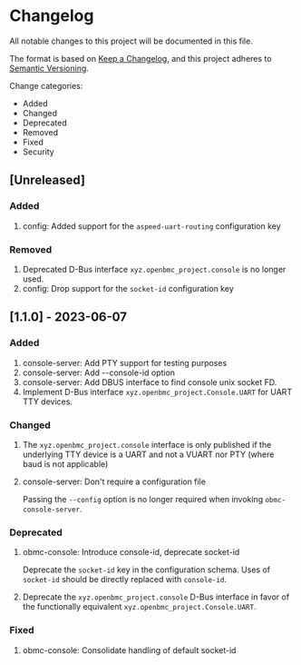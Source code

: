 # Changelog

All notable changes to this project will be documented in this file.

The format is based on [Keep a Changelog](https://keepachangelog.com/en/1.0.0/),
and this project adheres to
[Semantic Versioning](https://semver.org/spec/v2.0.0.html).

Change categories:

- Added
- Changed
- Deprecated
- Removed
- Fixed
- Security

## [Unreleased]

### Added

1. config: Added support for the `aspeed-uart-routing` configuration key

### Removed

1. Deprecated D-Bus interface `xyz.openbmc_project.console` is no longer used.
2. config: Drop support for the `socket-id` configuration key

## [1.1.0] - 2023-06-07

### Added

1. console-server: Add PTY support for testing purposes
2. console-server: Add --console-id option
3. console-server: Add DBUS interface to find console unix socket FD.
4. Implement D-Bus interface `xyz.openbmc_project.Console.UART` for UART TTY
   devices.

### Changed

1. The `xyz.openbmc_project.console` interface is only published if the
   underlying TTY device is a UART and not a VUART nor PTY (where baud is not
   applicable)

2. console-server: Don't require a configuration file

   Passing the `--config` option is no longer required when invoking
   `obmc-console-server`.

### Deprecated

1. obmc-console: Introduce console-id, deprecate socket-id

   Deprecate the `socket-id` key in the configuration schema. Uses of
   `socket-id` should be directly replaced with `console-id`.

2. Deprecate the `xyz.openbmc_project.console` D-Bus interface in favor of the
   functionally equivalent `xyz.openbmc_project.Console.UART`.

### Fixed

1. obmc-console: Consolidate handling of default socket-id
